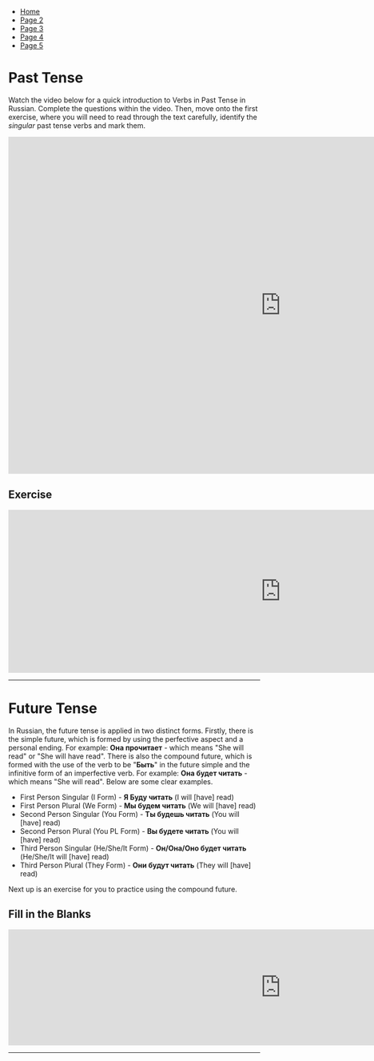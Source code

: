 <div id="google_translate_element"></div><script type="text/javascript">
function googleTranslateElementInit() {
  new google.translate.TranslateElement({pageLanguage: 'en', layout: google.translate.TranslateElement.InlineLayout.SIMPLE, multilanguagePage: true}, 'google_translate_element');
}
</script><script type="text/javascript" src="//translate.google.com/translate_a/element.js?cb=googleTranslateElementInit"></script>
<ul class="breadcrumb">
  <li><a href="https://doggo1.github.io/GIForJIF/index.html">Home</a></li>
  <li><a href="https://doggo1.github.io/GIForJIF/page2.html">Page 2</a></li>
<li><a href="https://doggo1.github.io/GIForJIF/page3.html">Page 3</a></li>
<li><a href="https://doggo1.github.io/GIForJIF/page4.html">Page 4</a></li>
<li><a href="https://doggo1.github.io/GIForJIF/page5.html">Page 5</a></li>
</ul>
<h1>Past Tense</h1>
<p> Watch the video below for a quick introduction to Verbs in Past Tense in Russian. Complete the questions within the video. Then, move onto the first exercise, where you will need to read through the text carefully, identify the <i>singular</i> past tense verbs and mark them.</p>
<iframe src="https://h5p.org/h5p/embed/154506" width="1090" height="674" frameborder="0" allowfullscreen="allowfullscreen"></iframe><script src="https://h5p.org/sites/all/modules/h5p/library/js/h5p-resizer.js" charset="UTF-8"></script>
<h2>Exercise</h2>
<iframe src="https://h5p.org/h5p/embed/153236" width="1090" height="326" frameborder="0" allowfullscreen="allowfullscreen"></iframe><script src="https://h5p.org/sites/all/modules/h5p/library/js/h5p-resizer.js" charset="UTF-8"></script> 
<hr>
<h1>Future Tense</h1>
<p>In Russian, the future tense is applied in two distinct forms. Firstly, there is the simple future, which is formed by using the perfective aspect and a personal ending. For example: <strong>Она прочитает</strong> - which means "She will read" or "She will have read". There is also the compound future, which is formed with the use of the verb to be "<strong>Быть</strong>" in the future simple and the infinitive form of an imperfective verb. For example: <strong>Она будет читать</strong> - which means "She will read". Below are some clear examples.</p>
<ul>
  <li>First Person Singular (I Form) - <strong>Я Буду читать</strong> (I will [have] read)</li>
  <li>First Person Plural (We Form) - <strong>Мы будем читать</strong> (We will [have] read) </li>
  <li>Second Person Singular (You Form) - <strong>Ты будешь читать</strong> (You will [have] read)</li>
  <li>Second Person Plural (You PL Form) - <strong>Вы будете читать</strong> (You will [have] read)</li>
  <li>Third Person Singular (He/She/It Form) - <strong>Он/Она/Оно будет читать</strong> (He/She/It will [have] read)</li>
  <li>Third Person Plural (They Form) - <strong>Они будут читать</strong> (They will [have] read)</li>
</ul>
<p> Next up is an exercise for you to practice using the compound future.</p>
<h2>Fill in the Blanks</h2>
<iframe src="https://h5p.org/h5p/embed/166288" width="1090" height="232" frameborder="0" allowfullscreen="allowfullscreen"></iframe><script src="https://h5p.org/sites/all/modules/h5p/library/js/h5p-resizer.js" charset="UTF-8"></script>
<hr>










